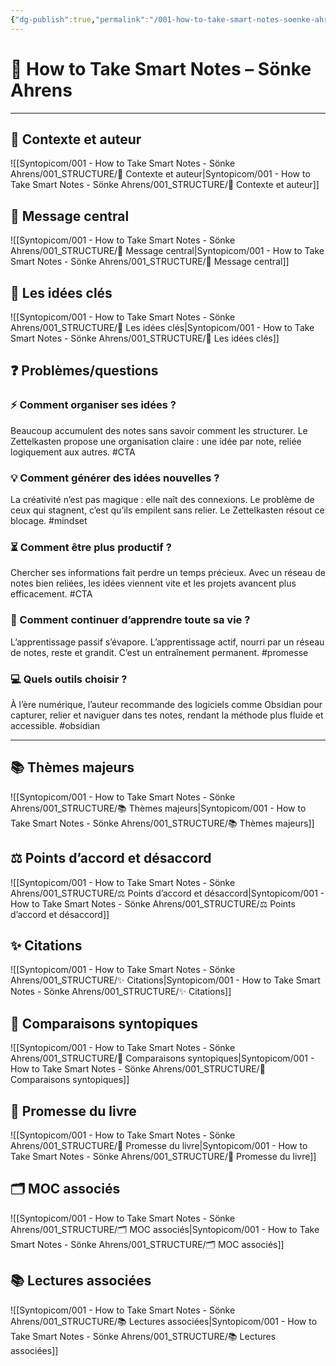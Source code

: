 ```yaml
---
{"dg-publish":true,"permalink":"/001-how-to-take-smart-notes-soenke-ahrens/001-how-to-take-smart-notes-soenke-ahrens/","noteIcon":""}
---
```


# 📘 How to Take Smart Notes – Sönke Ahrens

---

## 👤 Contexte et auteur

![[Syntopicom/001 - How to Take Smart Notes - Sönke Ahrens/001_STRUCTURE/👤 Contexte et auteur\|Syntopicom/001 - How to Take Smart Notes - Sönke Ahrens/001_STRUCTURE/👤 Contexte et auteur]]

## 🎯 Message central

![[Syntopicom/001 - How to Take Smart Notes - Sönke Ahrens/001_STRUCTURE/🎯 Message central\|Syntopicom/001 - How to Take Smart Notes - Sönke Ahrens/001_STRUCTURE/🎯 Message central]]

## 🧩 Les idées clés

![[Syntopicom/001 - How to Take Smart Notes - Sönke Ahrens/001_STRUCTURE/🧩 Les idées clés\|Syntopicom/001 - How to Take Smart Notes - Sönke Ahrens/001_STRUCTURE/🧩 Les idées clés]]

## ❓ Problèmes/questions


<div class="transclusion internal-embed is-loaded"><div class="markdown-embed">



### ⚡ Comment organiser ses idées ?


<div class="transclusion internal-embed is-loaded"><div class="markdown-embed">



Beaucoup accumulent des notes sans savoir comment les structurer. Le Zettelkasten propose une organisation claire : une idée par note, reliée logiquement aux autres. #CTA

</div></div>


### 💡 Comment générer des idées nouvelles ?


<div class="transclusion internal-embed is-loaded"><div class="markdown-embed">



La créativité n’est pas magique : elle naît des connexions. Le problème de ceux qui stagnent, c’est qu’ils empilent sans relier. Le Zettelkasten résout ce blocage. #mindset

</div></div>


### ⏳ Comment être plus productif ?


<div class="transclusion internal-embed is-loaded"><div class="markdown-embed">



Chercher ses informations fait perdre un temps précieux. Avec un réseau de notes bien reliées, les idées viennent vite et les projets avancent plus efficacement. #CTA

</div></div>


### 🧠 Comment continuer d’apprendre toute sa vie ?


<div class="transclusion internal-embed is-loaded"><div class="markdown-embed">



L’apprentissage passif s’évapore. L’apprentissage actif, nourri par un réseau de notes, reste et grandit. C’est un entraînement permanent. #promesse

</div></div>


### 💻 Quels outils choisir ?


<div class="transclusion internal-embed is-loaded"><div class="markdown-embed">



À l’ère numérique, l’auteur recommande des logiciels comme Obsidian pour capturer, relier et naviguer dans tes notes, rendant la méthode plus fluide et accessible. #obsidian

---

</div></div>


</div></div>


## 📚 Thèmes majeurs

![[Syntopicom/001 - How to Take Smart Notes - Sönke Ahrens/001_STRUCTURE/📚 Thèmes majeurs\|Syntopicom/001 - How to Take Smart Notes - Sönke Ahrens/001_STRUCTURE/📚 Thèmes majeurs]]

## ⚖️ Points d’accord et désaccord

![[Syntopicom/001 - How to Take Smart Notes - Sönke Ahrens/001_STRUCTURE/⚖️ Points d’accord et désaccord\|Syntopicom/001 - How to Take Smart Notes - Sönke Ahrens/001_STRUCTURE/⚖️ Points d’accord et désaccord]]

## ✨ Citations

![[Syntopicom/001 - How to Take Smart Notes - Sönke Ahrens/001_STRUCTURE/✨ Citations\|Syntopicom/001 - How to Take Smart Notes - Sönke Ahrens/001_STRUCTURE/✨ Citations]]

## 🔗 Comparaisons syntopiques

![[Syntopicom/001 - How to Take Smart Notes - Sönke Ahrens/001_STRUCTURE/🔗 Comparaisons syntopiques\|Syntopicom/001 - How to Take Smart Notes - Sönke Ahrens/001_STRUCTURE/🔗 Comparaisons syntopiques]]

## 🔮 Promesse du livre

![[Syntopicom/001 - How to Take Smart Notes - Sönke Ahrens/001_STRUCTURE/🔮 Promesse du livre\|Syntopicom/001 - How to Take Smart Notes - Sönke Ahrens/001_STRUCTURE/🔮 Promesse du livre]]

## 🗂️ MOC associés

![[Syntopicom/001 - How to Take Smart Notes - Sönke Ahrens/001_STRUCTURE/🗂️ MOC associés\|Syntopicom/001 - How to Take Smart Notes - Sönke Ahrens/001_STRUCTURE/🗂️ MOC associés]]

## 📚 Lectures associées

![[Syntopicom/001 - How to Take Smart Notes - Sönke Ahrens/001_STRUCTURE/📚 Lectures associées\|Syntopicom/001 - How to Take Smart Notes - Sönke Ahrens/001_STRUCTURE/📚 Lectures associées]]